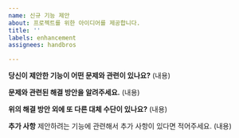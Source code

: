 ```yaml
---
name: 신규 기능 제안
about: 프로젝트를 위한 아이디어를 제공합니다.
title: ''
labels: enhancement
assignees: handbros

---
```


**당신이 제안한 기능이 어떤 문제와 관련이 있나요?**
(내용)

**문제와 관련된 해결 방안을 알려주세요.**
(내용)

**위의 해결 방안 외에 또 다른 대체 수단이 있나요?**
(내용)

**추가 사항**
제안하려는 기능에 관련해서 추가 사항이 있다면 적어주세요.
(내용)
